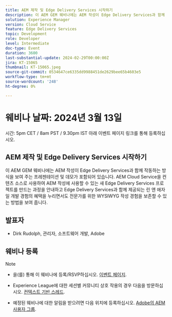 ```yaml
---
title: AEM 제작 및 Edge Delivery Services 시작하기
description: 이 AEM GEM 웨비나에는 AEM 작성이 Edge Delivery Services과 함께 작동하는 방식을 보여 주는 프레젠테이션 및 데모가 포함되어 있습니다. AEM Cloud Service을 컨텐츠 소스로 사용하여 AEM 작성에 사용할 수 있는 새 Edge Delivery Services 프로젝트를 만드는 과정을 안내하고 Edge Delivery Services과 함께 제공되는 린 앤 애자일 개발 경험의 혜택을 누리면서도 전문가를 위한 WYSIWYG 작성 경험을 보존할 수 있는 방법을 보여 줍니다.
solution: Experience Manager
version: Cloud Service
feature: Edge Delivery Services
topic: Development
role: Developer
level: Intermediate
doc-type: Event
duration: 3600
last-substantial-update: 2024-02-29T00:00:00Z
jira: KT-15065
thumbnail: KT-15065.jpeg
source-git-commit: 0534647ce6335dd9988451de2629bee65b4603e5
workflow-type: tm+mt
source-wordcount: '248'
ht-degree: 0%

---
```


# 웨비나 날짜: 2024년 3월 13일

시간: 5pm CET / 8am PST / 9.30pm IST 아래 이벤트 페이지 링크를 통해 등록하십시오.

## AEM 제작 및 Edge Delivery Services 시작하기

이 AEM GEM 웨비나에는 AEM 작성이 Edge Delivery Services과 함께 작동하는 방식을 보여 주는 프레젠테이션 및 데모가 포함되어 있습니다. AEM Cloud Service을 컨텐츠 소스로 사용하여 AEM 작성에 사용할 수 있는 새 Edge Delivery Services 프로젝트를 만드는 과정을 안내하고 Edge Delivery Services과 함께 제공되는 린 앤 애자일 개발 경험의 혜택을 누리면서도 전문가를 위한 WYSIWYG 작성 경험을 보존할 수 있는 방법을 보여 줍니다.

## 발표자

* Dirk Rudolph, 관리자, 소프트웨어 개발, Adobe

## 웨비나 등록

>[!NOTE]
>
>* 을(를) 통해 이 웨비나에 등록/RSVP하십시오. [이벤트 페이지](https://adobe.ly/4bz9T0H).
> 
>* Experience League에 대한 세션별 커뮤니티 상호 작용의 경우 다음을 방문하십시오. [컨텍스트 기반 스레드](https://adobe.ly/3uIj6D7).
>
>* 예정된 웨비나에 대한 알림을 받으려면 다음 위치에 등록하십시오. [Adobe의 AEM 사용자 그룹](https://aem-augs.adobe.com/).
